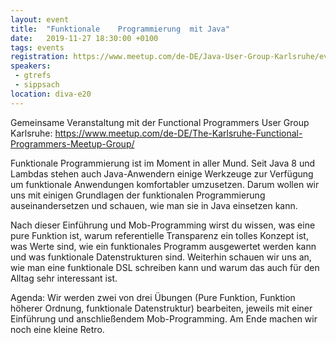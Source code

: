 ```yaml
---
layout: event
title:  "Funktionale	Programmierung	mit	Java"
date:   2019-11-27 18:30:00 +0100
tags: events
registration: https://www.meetup.com/de-DE/Java-User-Group-Karlsruhe/events/265291931
speakers:
 - gtrefs
 - sippsach
location: diva-e20
---
```


Gemeinsame Veranstaltung mit der Functional Programmers User Group Karlsruhe: https://www.meetup.com/de-DE/The-Karlsruhe-Functional-Programmers-Meetup-Group/

Funktionale Programmierung ist im Moment in aller Mund. Seit Java 8 und
Lambdas stehen auch Java-Anwendern einige Werkzeuge zur Verfügung um
funktionale Anwendungen komfortabler umzusetzen. Darum wollen wir uns mit
einigen Grundlagen der funktionalen Programmierung auseinandersetzen und
schauen, wie man sie in Java einsetzen kann.

Nach dieser Einführung und Mob-Programming wirst du wissen, was eine pure
Funktion ist, warum referentielle Transparenz ein tolles Konzept ist, was Werte
sind, wie ein funktionales Programm ausgewertet werden kann und was funktionale
Datenstrukturen sind. Weiterhin schauen wir uns an, wie man eine funktionale DSL
schreiben kann und warum das auch für den Alltag sehr interessant ist.

Agenda: Wir werden zwei von drei Übungen (Pure Funktion, Funktion höherer
Ordnung, funktionale Datenstruktur) bearbeiten, jeweils mit einer Einführung und
anschließendem Mob-Programming. Am Ende machen wir noch eine kleine Retro.
